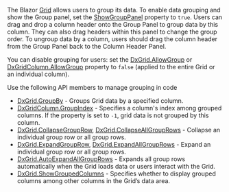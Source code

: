 The Blazor [Grid](https://docs.devexpress.com/Blazor/DevExpress.Blazor.DxGrid) allows users to group its data. To enable data grouping and show the Group panel, set the [ShowGroupPanel](https://docs.devexpress.com/Blazor/DevExpress.Blazor.DxGrid.ShowGroupPanel) property to `true`. Users can drag and drop a column header onto the Group Panel to group data by this column. They can also drag headers within this panel to change the group order. To ungroup data by a column, users should drag the column header from the Group Panel back to the Column Header Panel. 

You can disable grouping for users: set the [DxGrid.AllowGroup](https://docs.devexpress.com/Blazor/DevExpress.Blazor.DxGrid.AllowGroup) or [DxGridColumn.AllowGroup](https://docs.devexpress.com/Blazor/DevExpress.Blazor.DxGridColumn.AllowGroup) property to `false` (applied to the entire Grid or an individual column). 

Use the following API members to manage grouping in code 

* [DxGrid.GroupBy](https://docs.devexpress.com/Blazor/DevExpress.Blazor.DxGrid.GroupBy) - Groups Grid data by a specified column. 
* [DxGridColumn.GroupIndex](https://docs.devexpress.com/Blazor/DevExpress.Blazor.DxGrid.GroupIndex) - Specifies a column's index among grouped columns. If the property is set to `-1`, grid data is not grouped by this column. 
* [DxGrid.CollapseGroupRow](https://docs.devexpress.com/Blazor/DevExpress.Blazor.DxGrid.CollapseGroupRow), [DxGrid.CollapseAllGroupRows](https://docs.devexpress.com/Blazor/DevExpress.Blazor.DxGrid.CollapseAllGroupRows)  - Collapse an individual group row or all group rows. 
* [DxGrid.ExpandGroupRow](https://docs.devexpress.com/Blazor/DevExpress.Blazor.DxGrid.ExpandGroupRow), [DxGrid.ExpandAllGroupRows](https://docs.devexpress.com/Blazor/DevExpress.Blazor.DxGrid.ExpandAllGroupRows) - Expand an individual group row or all group rows. 
* [DxGrid.AutoExpandAllGroupRows](https://docs.devexpress.com/Blazor/DevExpress.Blazor.DxGrid.AutoExpandAllGroupRows) - Expands all group rows automatically when the Grid loads data or users interact with the Grid. 
* [DxGrid.ShowGroupedColumns](https://docs.devexpress.com/Blazor/DevExpress.Blazor.DxGrid.ShowGroupedColumns) - Specifies whether to display grouped columns among other columns in the Grid’s data area.  
